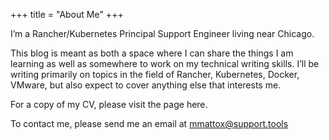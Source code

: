 +++
title = "About Me"
+++

I’m a Rancher/Kubernetes Principal Support Engineer living near Chicago.

This blog is meant as both a space where I can share the things I am learning as well as somewhere to work on my technical writing skills. I’ll be writing primarily on topics in the field of Rancher, Kubernetes, Docker, VMware, but also expect to cover anything else that interests me.

For a copy of my CV, please visit the page here.

To contact me, please send me an email at mmattox@support.tools
